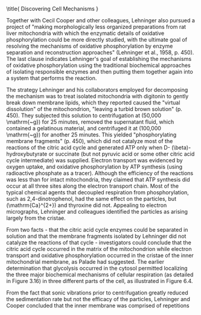 \title{
Discovering Cell Mechanisms
}

Together with Cecil Cooper and other colleagues, Lehninger also pursued a project of "making morphologically less organized preparations from rat liver mitochondria with which the enzymatic details of oxidative phosphorylation could be more directly studied, with the ultimate goal of resolving the mechanisms of oxidative phosphorylation by enzyme separation and reconstruction approaches" (Lehninger et al., 1958, p. 450). The last clause indicates Lehninger's goal of establishing the mechanisms of oxidative phosphorylation using the traditional biochemical approaches of isolating responsible enzymes and then putting them together again into a system that performs the reaction.

The strategy Lehninger and his collaborators employed for decomposing the mechanism was to treat isolated mitochondria with digitonin to gently break down membrane lipids, which they reported caused the "virtual dissolution" of the mitochondrion, "leaving a turbid brown solution" (p. 450). They subjected this solution to centrifugation at \(50,000 \mathrm{~g}\) for 25 minutes, removed the supernatant fluid, which contained a gelatinous material, and centrifuged it at \(100,000 \mathrm{~g}\) for another 25 minutes. This yielded "phosphorylating membrane fragments" (p. 450), which did not catalyze most of the reactions of the citric acid cycle and generated ATP only when D- \(\beta\)-hydroxybutyrate or succinate (but not pyruvic acid or some other citric acid cycle intermediate) was supplied. Electron transport was evidenced by oxygen uptake, and oxidative phosphorylation by ATP synthesis (using radioactive phosphate as a tracer). Although the efficiency of the reactions was less than for intact mitochondria, they claimed that ATP synthesis did occur at all three sites along the electron transport chain. Most of the typical chemical agents that decoupled respiration from phosphorylation, such as 2,4-dinotrophenol, had the same effect on the particles, but \(\mathrm{Ca}^{2+}\) and thyroxine did not. Appealing to electron micrographs, Lehninger and colleagues identified the particles as arising largely from the cristae.

From two facts - that the citric acid cycle enzymes could be separated in solution and that the membrane fragments isolated by Lehninger did not catalyze the reactions of that cycle - investigators could conclude that the citric acid cycle occurred in the matrix of the mitochondrion while electron transport and oxidative phosphorylation occurred in the cristae of the inner mitochondrial membrane, as Palade had suggested. The earlier determination that glycolysis occurred in the cytosol permitted localizing the three major biochemical mechanisms of cellular respiration (as detailed in Figure 3.16) in three different parts of the cell, as illustrated in Figure 6.4.

From the fact that sonic vibrations prior to centrifugation greatly reduced the sedimentation rate but not the efficacy of the particles, Lehninger and Cooper concluded that the inner membrane was comprised of repetitions